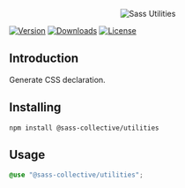 <div align="center">

![Sass Utilities](.github/logo.svg)

</div>

[![Version](https://flat.badgen.net/npm/v/@sass-collective/utilities)](https://www.npmjs.com/package/@sass-collective/utilities)
[![Downloads](https://flat.badgen.net/npm/dt/@sass-collective/utilities)](https://www.npmjs.com/package/@sass-collective/utilities)
[![License](https://flat.badgen.net/npm/license/@sass-collective/utilities)](https://www.npmjs.com/package/@sass-collective/utilities)

## Introduction

Generate CSS declaration.

## Installing

```shell
npm install @sass-collective/utilities
```

## Usage

```scss
@use "@sass-collective/utilities";
```
